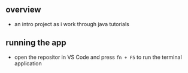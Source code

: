 ## overview

- an intro project as i work through java tutorials

## running the app

- open the repositor in VS Code and press `fn + F5` to run the terminal application
